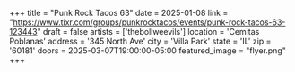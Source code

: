 +++
title = "Punk Rock Tacos 63"
date = 2025-01-08
link = "https://www.tixr.com/groups/punkrocktacos/events/punk-rock-tacos-63-123443"
draft = false
artists = ['thebollweevils']
location = 'Cemitas Poblanas'
address = '345 North Ave'
city = 'Villa Park'
state = 'IL'
zip = '60181'
doors = 2025-03-07T19:00:00-05:00
featured_image = "flyer.png"
+++
